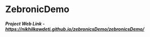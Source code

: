# ZebronicDemo

##### Project Web Link - https://nikhilkawdeti.github.io/zebronicsDemo/zebronicsDemo/
